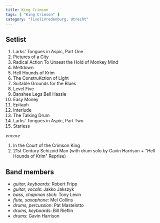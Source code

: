 ```yaml
---
title: King Crimson
tags: [ "King Crimson" ]
category: "TivoliVredenburg, Utrecht"
---
```

Setlist
-------
1. Larks' Tongues in Aspic, Part One
1. Pictures of a City
1. Radical Action To Unseat the Hold of Monkey Mind
1. Meltdown
1. Hell Hounds of Krim
1. The ConstruKction of Light
1. Suitable Grounds for the Blues
1. Level Five
1. Banshee Legs Bell Hassle
1. Easy Money
1. Epitaph
1. Interlude
1. The Talking Drum
1. Larks' Tongues in Aspic, Part Two
1. Starless

_encore_

1. In the Court of the Crimson King
1. 21st Century Schizoid Man (with drum solo by Gavin Harrison + "Hell Hounds of Krim" Reprise)

Band members
------------
* _guitar, keyboards_: Robert Fripp
* _guitar, vocals_: Jakko Jakszyk
* _bass, chapman stick_: Tony Levin
* _flute, saxophone_: Mel Collins
* _drums, percussion_: Pat Mastelotto
* _drums, keyboards_: Bill Rieflin
* _drums_: Gavin Harrison

